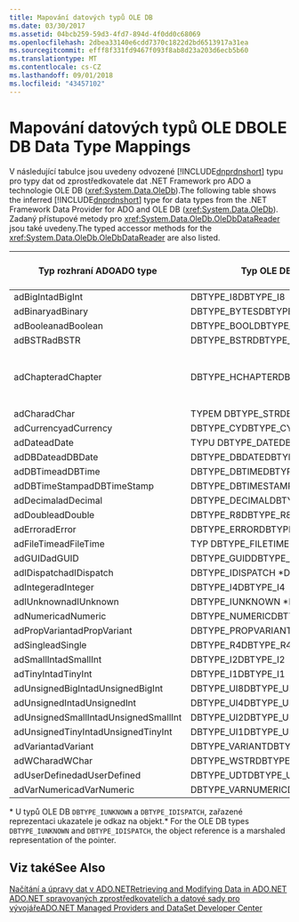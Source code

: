 ```yaml
---
title: Mapování datových typů OLE DB
ms.date: 03/30/2017
ms.assetid: 04bcb259-59d3-4fd7-894d-4f0dd0c68069
ms.openlocfilehash: 2dbea33140e6cdd7370c1822d2bd6513917a31ea
ms.sourcegitcommit: efff8f331fd9467f093f8ab8d23a203d6ecb5b60
ms.translationtype: MT
ms.contentlocale: cs-CZ
ms.lasthandoff: 09/01/2018
ms.locfileid: "43457102"
---
```

# <a name="ole-db-data-type-mappings"></a><span data-ttu-id="2aaeb-102">Mapování datových typů OLE DB</span><span class="sxs-lookup"><span data-stu-id="2aaeb-102">OLE DB Data Type Mappings</span></span>
<span data-ttu-id="2aaeb-103">V následující tabulce jsou uvedeny odvozené [!INCLUDE[dnprdnshort](../../../../includes/dnprdnshort-md.md)] typu pro typy dat od zprostředkovatele dat .NET Framework pro ADO a technologie OLE DB (<xref:System.Data.OleDb>).</span><span class="sxs-lookup"><span data-stu-id="2aaeb-103">The following table shows the inferred [!INCLUDE[dnprdnshort](../../../../includes/dnprdnshort-md.md)] type for data types from the .NET Framework Data Provider for ADO and OLE DB (<xref:System.Data.OleDb>).</span></span> <span data-ttu-id="2aaeb-104">Zadaný přístupové metody pro <xref:System.Data.OleDb.OleDbDataReader> jsou také uvedeny.</span><span class="sxs-lookup"><span data-stu-id="2aaeb-104">The typed accessor methods for the <xref:System.Data.OleDb.OleDbDataReader> are also listed.</span></span>  
  
|<span data-ttu-id="2aaeb-105">Typ rozhraní ADO</span><span class="sxs-lookup"><span data-stu-id="2aaeb-105">ADO type</span></span>|<span data-ttu-id="2aaeb-106">Typ OLE DB</span><span class="sxs-lookup"><span data-stu-id="2aaeb-106">OLE DB type</span></span>|[!INCLUDE[dnprdnshort](../../../../includes/dnprdnshort-md.md)]<span data-ttu-id="2aaeb-107"> Typ</span><span class="sxs-lookup"><span data-stu-id="2aaeb-107"> type</span></span>|[!INCLUDE[dnprdnshort](../../../../includes/dnprdnshort-md.md)]<span data-ttu-id="2aaeb-108"> Zadaný přístupový objekt</span><span class="sxs-lookup"><span data-stu-id="2aaeb-108"> typed accessor</span></span>|  
|--------------|-----------------|----------------------------------------------------------------------|--------------------------------------------------------------------------------|  
|<span data-ttu-id="2aaeb-109">adBigInt</span><span class="sxs-lookup"><span data-stu-id="2aaeb-109">adBigInt</span></span>|<span data-ttu-id="2aaeb-110">DBTYPE_I8</span><span class="sxs-lookup"><span data-stu-id="2aaeb-110">DBTYPE_I8</span></span>|<span data-ttu-id="2aaeb-111">Int64</span><span class="sxs-lookup"><span data-stu-id="2aaeb-111">Int64</span></span>|<span data-ttu-id="2aaeb-112">GetInt64()</span><span class="sxs-lookup"><span data-stu-id="2aaeb-112">GetInt64()</span></span>|  
|<span data-ttu-id="2aaeb-113">adBinary</span><span class="sxs-lookup"><span data-stu-id="2aaeb-113">adBinary</span></span>|<span data-ttu-id="2aaeb-114">DBTYPE_BYTES</span><span class="sxs-lookup"><span data-stu-id="2aaeb-114">DBTYPE_BYTES</span></span>|<span data-ttu-id="2aaeb-115">Byte]</span><span class="sxs-lookup"><span data-stu-id="2aaeb-115">Byte[]</span></span>|<span data-ttu-id="2aaeb-116">GetBytes()</span><span class="sxs-lookup"><span data-stu-id="2aaeb-116">GetBytes()</span></span>|  
|<span data-ttu-id="2aaeb-117">adBoolean</span><span class="sxs-lookup"><span data-stu-id="2aaeb-117">adBoolean</span></span>|<span data-ttu-id="2aaeb-118">DBTYPE_BOOL</span><span class="sxs-lookup"><span data-stu-id="2aaeb-118">DBTYPE_BOOL</span></span>|<span data-ttu-id="2aaeb-119">Boolean</span><span class="sxs-lookup"><span data-stu-id="2aaeb-119">Boolean</span></span>|<span data-ttu-id="2aaeb-120">GetBoolean()</span><span class="sxs-lookup"><span data-stu-id="2aaeb-120">GetBoolean()</span></span>|  
|<span data-ttu-id="2aaeb-121">adBSTR</span><span class="sxs-lookup"><span data-stu-id="2aaeb-121">adBSTR</span></span>|<span data-ttu-id="2aaeb-122">DBTYPE_BSTR</span><span class="sxs-lookup"><span data-stu-id="2aaeb-122">DBTYPE_BSTR</span></span>|<span data-ttu-id="2aaeb-123">String</span><span class="sxs-lookup"><span data-stu-id="2aaeb-123">String</span></span>|<span data-ttu-id="2aaeb-124">GetString()</span><span class="sxs-lookup"><span data-stu-id="2aaeb-124">GetString()</span></span>|  
|<span data-ttu-id="2aaeb-125">adChapter</span><span class="sxs-lookup"><span data-stu-id="2aaeb-125">adChapter</span></span>|<span data-ttu-id="2aaeb-126">DBTYPE_HCHAPTER</span><span class="sxs-lookup"><span data-stu-id="2aaeb-126">DBTYPE_HCHAPTER</span></span>|<span data-ttu-id="2aaeb-127">Podporují `DataReader`.</span><span class="sxs-lookup"><span data-stu-id="2aaeb-127">Supported through the `DataReader`.</span></span> <span data-ttu-id="2aaeb-128">Zobrazit [načítání dat pomocí čtečky dat](../../../../docs/framework/data/adonet/retrieving-data-using-a-datareader.md).</span><span class="sxs-lookup"><span data-stu-id="2aaeb-128">See [Retrieving Data Using a DataReader](../../../../docs/framework/data/adonet/retrieving-data-using-a-datareader.md).</span></span>|<span data-ttu-id="2aaeb-129">Funkce GetValue()</span><span class="sxs-lookup"><span data-stu-id="2aaeb-129">GetValue()</span></span>|  
|<span data-ttu-id="2aaeb-130">adChar</span><span class="sxs-lookup"><span data-stu-id="2aaeb-130">adChar</span></span>|<span data-ttu-id="2aaeb-131">TYPEM DBTYPE_STR</span><span class="sxs-lookup"><span data-stu-id="2aaeb-131">DBTYPE_STR</span></span>|<span data-ttu-id="2aaeb-132">String</span><span class="sxs-lookup"><span data-stu-id="2aaeb-132">String</span></span>|<span data-ttu-id="2aaeb-133">GetString()</span><span class="sxs-lookup"><span data-stu-id="2aaeb-133">GetString()</span></span>|  
|<span data-ttu-id="2aaeb-134">adCurrency</span><span class="sxs-lookup"><span data-stu-id="2aaeb-134">adCurrency</span></span>|<span data-ttu-id="2aaeb-135">DBTYPE_CY</span><span class="sxs-lookup"><span data-stu-id="2aaeb-135">DBTYPE_CY</span></span>|<span data-ttu-id="2aaeb-136">Desetinné číslo</span><span class="sxs-lookup"><span data-stu-id="2aaeb-136">Decimal</span></span>|<span data-ttu-id="2aaeb-137">GetDecimal()</span><span class="sxs-lookup"><span data-stu-id="2aaeb-137">GetDecimal()</span></span>|  
|<span data-ttu-id="2aaeb-138">adDate</span><span class="sxs-lookup"><span data-stu-id="2aaeb-138">adDate</span></span>|<span data-ttu-id="2aaeb-139">TYPU DBTYPE_DATE</span><span class="sxs-lookup"><span data-stu-id="2aaeb-139">DBTYPE_DATE</span></span>|<span data-ttu-id="2aaeb-140">DateTime</span><span class="sxs-lookup"><span data-stu-id="2aaeb-140">DateTime</span></span>|<span data-ttu-id="2aaeb-141">GetDateTime()</span><span class="sxs-lookup"><span data-stu-id="2aaeb-141">GetDateTime()</span></span>|  
|<span data-ttu-id="2aaeb-142">adDBDate</span><span class="sxs-lookup"><span data-stu-id="2aaeb-142">adDBDate</span></span>|<span data-ttu-id="2aaeb-143">DBTYPE_DBDATE</span><span class="sxs-lookup"><span data-stu-id="2aaeb-143">DBTYPE_DBDATE</span></span>|<span data-ttu-id="2aaeb-144">DateTime</span><span class="sxs-lookup"><span data-stu-id="2aaeb-144">DateTime</span></span>|<span data-ttu-id="2aaeb-145">GetDateTime()</span><span class="sxs-lookup"><span data-stu-id="2aaeb-145">GetDateTime()</span></span>|  
|<span data-ttu-id="2aaeb-146">adDBTime</span><span class="sxs-lookup"><span data-stu-id="2aaeb-146">adDBTime</span></span>|<span data-ttu-id="2aaeb-147">DBTYPE_DBTIME</span><span class="sxs-lookup"><span data-stu-id="2aaeb-147">DBTYPE_DBTIME</span></span>|<span data-ttu-id="2aaeb-148">DateTime</span><span class="sxs-lookup"><span data-stu-id="2aaeb-148">DateTime</span></span>|<span data-ttu-id="2aaeb-149">GetDateTime()</span><span class="sxs-lookup"><span data-stu-id="2aaeb-149">GetDateTime()</span></span>|  
|<span data-ttu-id="2aaeb-150">adDBTimeStamp</span><span class="sxs-lookup"><span data-stu-id="2aaeb-150">adDBTimeStamp</span></span>|<span data-ttu-id="2aaeb-151">DBTYPE_DBTIMESTAMP</span><span class="sxs-lookup"><span data-stu-id="2aaeb-151">DBTYPE_DBTIMESTAMP</span></span>|<span data-ttu-id="2aaeb-152">DateTime</span><span class="sxs-lookup"><span data-stu-id="2aaeb-152">DateTime</span></span>|<span data-ttu-id="2aaeb-153">GetDateTime()</span><span class="sxs-lookup"><span data-stu-id="2aaeb-153">GetDateTime()</span></span>|  
|<span data-ttu-id="2aaeb-154">adDecimal</span><span class="sxs-lookup"><span data-stu-id="2aaeb-154">adDecimal</span></span>|<span data-ttu-id="2aaeb-155">DBTYPE_DECIMAL</span><span class="sxs-lookup"><span data-stu-id="2aaeb-155">DBTYPE_DECIMAL</span></span>|<span data-ttu-id="2aaeb-156">Desetinné číslo</span><span class="sxs-lookup"><span data-stu-id="2aaeb-156">Decimal</span></span>|<span data-ttu-id="2aaeb-157">GetDecimal()</span><span class="sxs-lookup"><span data-stu-id="2aaeb-157">GetDecimal()</span></span>|  
|<span data-ttu-id="2aaeb-158">adDouble</span><span class="sxs-lookup"><span data-stu-id="2aaeb-158">adDouble</span></span>|<span data-ttu-id="2aaeb-159">DBTYPE_R8</span><span class="sxs-lookup"><span data-stu-id="2aaeb-159">DBTYPE_R8</span></span>|<span data-ttu-id="2aaeb-160">Double</span><span class="sxs-lookup"><span data-stu-id="2aaeb-160">Double</span></span>|<span data-ttu-id="2aaeb-161">GetDouble()</span><span class="sxs-lookup"><span data-stu-id="2aaeb-161">GetDouble()</span></span>|  
|<span data-ttu-id="2aaeb-162">adError</span><span class="sxs-lookup"><span data-stu-id="2aaeb-162">adError</span></span>|<span data-ttu-id="2aaeb-163">DBTYPE_ERROR</span><span class="sxs-lookup"><span data-stu-id="2aaeb-163">DBTYPE_ERROR</span></span>|<span data-ttu-id="2aaeb-164">ExternalException</span><span class="sxs-lookup"><span data-stu-id="2aaeb-164">ExternalException</span></span>|<span data-ttu-id="2aaeb-165">Funkce GetValue()</span><span class="sxs-lookup"><span data-stu-id="2aaeb-165">GetValue()</span></span>|  
|<span data-ttu-id="2aaeb-166">adFileTime</span><span class="sxs-lookup"><span data-stu-id="2aaeb-166">adFileTime</span></span>|<span data-ttu-id="2aaeb-167">TYP DBTYPE_FILETIME</span><span class="sxs-lookup"><span data-stu-id="2aaeb-167">DBTYPE_FILETIME</span></span>|<span data-ttu-id="2aaeb-168">DateTime</span><span class="sxs-lookup"><span data-stu-id="2aaeb-168">DateTime</span></span>|<span data-ttu-id="2aaeb-169">GetDateTime()</span><span class="sxs-lookup"><span data-stu-id="2aaeb-169">GetDateTime()</span></span>|  
|<span data-ttu-id="2aaeb-170">adGUID</span><span class="sxs-lookup"><span data-stu-id="2aaeb-170">adGUID</span></span>|<span data-ttu-id="2aaeb-171">DBTYPE_GUID</span><span class="sxs-lookup"><span data-stu-id="2aaeb-171">DBTYPE_GUID</span></span>|<span data-ttu-id="2aaeb-172">identifikátor GUID</span><span class="sxs-lookup"><span data-stu-id="2aaeb-172">Guid</span></span>|<span data-ttu-id="2aaeb-173">GetGuid()</span><span class="sxs-lookup"><span data-stu-id="2aaeb-173">GetGuid()</span></span>|  
|<span data-ttu-id="2aaeb-174">adIDispatch</span><span class="sxs-lookup"><span data-stu-id="2aaeb-174">adIDispatch</span></span>|<span data-ttu-id="2aaeb-175">DBTYPE_IDISPATCH \*</span><span class="sxs-lookup"><span data-stu-id="2aaeb-175">DBTYPE_IDISPATCH \*</span></span>|<span data-ttu-id="2aaeb-176">Objekt</span><span class="sxs-lookup"><span data-stu-id="2aaeb-176">Object</span></span>|<span data-ttu-id="2aaeb-177">Funkce GetValue()</span><span class="sxs-lookup"><span data-stu-id="2aaeb-177">GetValue()</span></span>|  
|<span data-ttu-id="2aaeb-178">adInteger</span><span class="sxs-lookup"><span data-stu-id="2aaeb-178">adInteger</span></span>|<span data-ttu-id="2aaeb-179">DBTYPE_I4</span><span class="sxs-lookup"><span data-stu-id="2aaeb-179">DBTYPE_I4</span></span>|<span data-ttu-id="2aaeb-180">Int32</span><span class="sxs-lookup"><span data-stu-id="2aaeb-180">Int32</span></span>|<span data-ttu-id="2aaeb-181">GetInt32()</span><span class="sxs-lookup"><span data-stu-id="2aaeb-181">GetInt32()</span></span>|  
|<span data-ttu-id="2aaeb-182">adIUnknown</span><span class="sxs-lookup"><span data-stu-id="2aaeb-182">adIUnknown</span></span>|<span data-ttu-id="2aaeb-183">DBTYPE_IUNKNOWN \*</span><span class="sxs-lookup"><span data-stu-id="2aaeb-183">DBTYPE_IUNKNOWN \*</span></span>|<span data-ttu-id="2aaeb-184">Objekt</span><span class="sxs-lookup"><span data-stu-id="2aaeb-184">Object</span></span>|<span data-ttu-id="2aaeb-185">Funkce GetValue()</span><span class="sxs-lookup"><span data-stu-id="2aaeb-185">GetValue()</span></span>|  
|<span data-ttu-id="2aaeb-186">adNumeric</span><span class="sxs-lookup"><span data-stu-id="2aaeb-186">adNumeric</span></span>|<span data-ttu-id="2aaeb-187">DBTYPE_NUMERIC</span><span class="sxs-lookup"><span data-stu-id="2aaeb-187">DBTYPE_NUMERIC</span></span>|<span data-ttu-id="2aaeb-188">Desetinné číslo</span><span class="sxs-lookup"><span data-stu-id="2aaeb-188">Decimal</span></span>|<span data-ttu-id="2aaeb-189">GetDecimal()</span><span class="sxs-lookup"><span data-stu-id="2aaeb-189">GetDecimal()</span></span>|  
|<span data-ttu-id="2aaeb-190">adPropVariant</span><span class="sxs-lookup"><span data-stu-id="2aaeb-190">adPropVariant</span></span>|<span data-ttu-id="2aaeb-191">DBTYPE_PROPVARIANT</span><span class="sxs-lookup"><span data-stu-id="2aaeb-191">DBTYPE_PROPVARIANT</span></span>|<span data-ttu-id="2aaeb-192">Objekt</span><span class="sxs-lookup"><span data-stu-id="2aaeb-192">Object</span></span>|<span data-ttu-id="2aaeb-193">Funkce GetValue()</span><span class="sxs-lookup"><span data-stu-id="2aaeb-193">GetValue()</span></span>|  
|<span data-ttu-id="2aaeb-194">adSingle</span><span class="sxs-lookup"><span data-stu-id="2aaeb-194">adSingle</span></span>|<span data-ttu-id="2aaeb-195">DBTYPE_R4</span><span class="sxs-lookup"><span data-stu-id="2aaeb-195">DBTYPE_R4</span></span>|<span data-ttu-id="2aaeb-196">Single</span><span class="sxs-lookup"><span data-stu-id="2aaeb-196">Single</span></span>|<span data-ttu-id="2aaeb-197">GetFloat()</span><span class="sxs-lookup"><span data-stu-id="2aaeb-197">GetFloat()</span></span>|  
|<span data-ttu-id="2aaeb-198">adSmallInt</span><span class="sxs-lookup"><span data-stu-id="2aaeb-198">adSmallInt</span></span>|<span data-ttu-id="2aaeb-199">DBTYPE_I2</span><span class="sxs-lookup"><span data-stu-id="2aaeb-199">DBTYPE_I2</span></span>|<span data-ttu-id="2aaeb-200">Int16</span><span class="sxs-lookup"><span data-stu-id="2aaeb-200">Int16</span></span>|<span data-ttu-id="2aaeb-201">GetInt16()</span><span class="sxs-lookup"><span data-stu-id="2aaeb-201">GetInt16()</span></span>|  
|<span data-ttu-id="2aaeb-202">adTinyInt</span><span class="sxs-lookup"><span data-stu-id="2aaeb-202">adTinyInt</span></span>|<span data-ttu-id="2aaeb-203">DBTYPE_I1</span><span class="sxs-lookup"><span data-stu-id="2aaeb-203">DBTYPE_I1</span></span>|<span data-ttu-id="2aaeb-204">Byte</span><span class="sxs-lookup"><span data-stu-id="2aaeb-204">Byte</span></span>|<span data-ttu-id="2aaeb-205">GetByte()</span><span class="sxs-lookup"><span data-stu-id="2aaeb-205">GetByte()</span></span>|  
|<span data-ttu-id="2aaeb-206">adUnsignedBigInt</span><span class="sxs-lookup"><span data-stu-id="2aaeb-206">adUnsignedBigInt</span></span>|<span data-ttu-id="2aaeb-207">DBTYPE_UI8</span><span class="sxs-lookup"><span data-stu-id="2aaeb-207">DBTYPE_UI8</span></span>|<span data-ttu-id="2aaeb-208">UInt64</span><span class="sxs-lookup"><span data-stu-id="2aaeb-208">UInt64</span></span>|<span data-ttu-id="2aaeb-209">Funkce GetValue()</span><span class="sxs-lookup"><span data-stu-id="2aaeb-209">GetValue()</span></span>|  
|<span data-ttu-id="2aaeb-210">adUnsignedInt</span><span class="sxs-lookup"><span data-stu-id="2aaeb-210">adUnsignedInt</span></span>|<span data-ttu-id="2aaeb-211">DBTYPE_UI4</span><span class="sxs-lookup"><span data-stu-id="2aaeb-211">DBTYPE_UI4</span></span>|<span data-ttu-id="2aaeb-212">UInt32</span><span class="sxs-lookup"><span data-stu-id="2aaeb-212">UInt32</span></span>|<span data-ttu-id="2aaeb-213">Funkce GetValue()</span><span class="sxs-lookup"><span data-stu-id="2aaeb-213">GetValue()</span></span>|  
|<span data-ttu-id="2aaeb-214">adUnsignedSmallInt</span><span class="sxs-lookup"><span data-stu-id="2aaeb-214">adUnsignedSmallInt</span></span>|<span data-ttu-id="2aaeb-215">DBTYPE_UI2</span><span class="sxs-lookup"><span data-stu-id="2aaeb-215">DBTYPE_UI2</span></span>|<span data-ttu-id="2aaeb-216">UInt16</span><span class="sxs-lookup"><span data-stu-id="2aaeb-216">UInt16</span></span>|<span data-ttu-id="2aaeb-217">Funkce GetValue()</span><span class="sxs-lookup"><span data-stu-id="2aaeb-217">GetValue()</span></span>|  
|<span data-ttu-id="2aaeb-218">adUnsignedTinyInt</span><span class="sxs-lookup"><span data-stu-id="2aaeb-218">adUnsignedTinyInt</span></span>|<span data-ttu-id="2aaeb-219">DBTYPE_UI1</span><span class="sxs-lookup"><span data-stu-id="2aaeb-219">DBTYPE_UI1</span></span>|<span data-ttu-id="2aaeb-220">Byte</span><span class="sxs-lookup"><span data-stu-id="2aaeb-220">Byte</span></span>|<span data-ttu-id="2aaeb-221">GetByte()</span><span class="sxs-lookup"><span data-stu-id="2aaeb-221">GetByte()</span></span>|  
|<span data-ttu-id="2aaeb-222">adVariant</span><span class="sxs-lookup"><span data-stu-id="2aaeb-222">adVariant</span></span>|<span data-ttu-id="2aaeb-223">DBTYPE_VARIANT</span><span class="sxs-lookup"><span data-stu-id="2aaeb-223">DBTYPE_VARIANT</span></span>|<span data-ttu-id="2aaeb-224">Objekt</span><span class="sxs-lookup"><span data-stu-id="2aaeb-224">Object</span></span>|<span data-ttu-id="2aaeb-225">Funkce GetValue()</span><span class="sxs-lookup"><span data-stu-id="2aaeb-225">GetValue()</span></span>|  
|<span data-ttu-id="2aaeb-226">adWChar</span><span class="sxs-lookup"><span data-stu-id="2aaeb-226">adWChar</span></span>|<span data-ttu-id="2aaeb-227">DBTYPE_WSTR</span><span class="sxs-lookup"><span data-stu-id="2aaeb-227">DBTYPE_WSTR</span></span>|<span data-ttu-id="2aaeb-228">String</span><span class="sxs-lookup"><span data-stu-id="2aaeb-228">String</span></span>|<span data-ttu-id="2aaeb-229">GetString()</span><span class="sxs-lookup"><span data-stu-id="2aaeb-229">GetString()</span></span>|  
|<span data-ttu-id="2aaeb-230">adUserDefined</span><span class="sxs-lookup"><span data-stu-id="2aaeb-230">adUserDefined</span></span>|<span data-ttu-id="2aaeb-231">DBTYPE_UDT</span><span class="sxs-lookup"><span data-stu-id="2aaeb-231">DBTYPE_UDT</span></span>|<span data-ttu-id="2aaeb-232">Nepodporuje se</span><span class="sxs-lookup"><span data-stu-id="2aaeb-232">not supported</span></span>||  
|<span data-ttu-id="2aaeb-233">adVarNumeric</span><span class="sxs-lookup"><span data-stu-id="2aaeb-233">adVarNumeric</span></span>|<span data-ttu-id="2aaeb-234">DBTYPE_VARNUMERIC</span><span class="sxs-lookup"><span data-stu-id="2aaeb-234">DBTYPE_VARNUMERIC</span></span>|<span data-ttu-id="2aaeb-235">Nepodporuje se</span><span class="sxs-lookup"><span data-stu-id="2aaeb-235">not supported</span></span>||  
  
 <span data-ttu-id="2aaeb-236">\* U typů OLE DB `DBTYPE_IUNKNOWN` a `DBTYPE_IDISPATCH`, zařazené reprezentaci ukazatele je odkaz na objekt.</span><span class="sxs-lookup"><span data-stu-id="2aaeb-236">\* For the OLE DB types `DBTYPE_IUNKNOWN` and `DBTYPE_IDISPATCH`, the object reference is a marshaled representation of the pointer.</span></span>  
  
## <a name="see-also"></a><span data-ttu-id="2aaeb-237">Viz také</span><span class="sxs-lookup"><span data-stu-id="2aaeb-237">See Also</span></span>  
 [<span data-ttu-id="2aaeb-238">Načítání a úpravy dat v ADO.NET</span><span class="sxs-lookup"><span data-stu-id="2aaeb-238">Retrieving and Modifying Data in ADO.NET</span></span>](../../../../docs/framework/data/adonet/retrieving-and-modifying-data.md)  
 [<span data-ttu-id="2aaeb-239">ADO.NET spravovaných zprostředkovatelích a datové sady pro vývojáře</span><span class="sxs-lookup"><span data-stu-id="2aaeb-239">ADO.NET Managed Providers and DataSet Developer Center</span></span>](https://go.microsoft.com/fwlink/?LinkId=217917)
